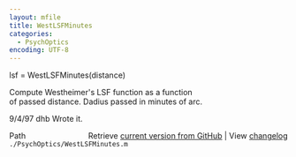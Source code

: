 ```yaml
---
layout: mfile
title: WestLSFMinutes
categories:
  - PsychOptics
encoding: UTF-8
---
```


lsf = WestLSFMinutes(distance)  

Compute Westheimer's LSF function as a function  
of passed distance.  Dadius passed in minutes of arc.  

9/4/97  dhb  Wrote it.  


<div class="code_header" style="text-align:right;">
  <span style="float:left;">Path&nbsp;&nbsp;</span> <span class="counter">Retrieve <a href=
  "https://raw.github.com/Psychtoolbox-3/Psychtoolbox-3/beta/./PsychOptics/WestLSFMinutes.m">current version from GitHub</a> | View <a href=
  "https://github.com/Psychtoolbox-3/Psychtoolbox-3/commits/beta/./PsychOptics/WestLSFMinutes.m">changelog</a></span>
</div>
<div class="code">
  <code>./PsychOptics/WestLSFMinutes.m</code>
</div>
